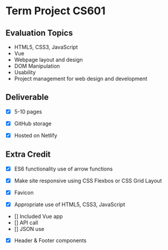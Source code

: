 # Term Project CS601

## Evaluation Topics
- HTML5, CSS3, JavaScript
- Vue
- Webpage layout and design
- DOM Manipulation
- Usability
- Project management for web design and development

## Deliverable
- [x] 5-10 pages
- [x] GitHub storage
- [x] Hosted on Netlify


## Extra Credit
- [x] ES6 functionality use of arrow functions
- [x] Make site responsive using CSS Flexbos or CSS Grid Layout

- [x] Favicon
- [x] Appropriate use of HTML5, CSS3, JavaScript
- [] Included Vue app
- [] API call
- [] JSON use
- [x] Header & Footer components